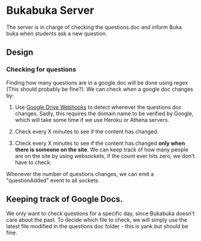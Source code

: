 # Bukabuka Server

The server is in charge of checking the questions doc and inform Buka buka when students ask a new question. 

## Design

### Checking for questions
Finding how many questions are in a google doc will be done using regex (This should probably be fine?). We can check when a google doc changes by:  

1) Use [Google Drive Webhooks](https://medium.com/swlh/google-drive-push-notification-b62e2e2b3df4) to detect whenever the questions doc changes. Sadly, this requires the domain name to be verified by Google, which will take some time if we use Heroku or Athena servers.

2) Check every X minutes to see if the content has changed. 

3) Check every X minutes to see if the content has changed **only when there is someone on the site**. We can keep track of how many people are on the site by using websockets, if the count ever hits zero, we don't have to check.

Whenever the number of questions changes, we can emit a "questionAdded" event to all sockets.

## Keeping track of Google Docs.

We only want to check questions for a specific day, since Bukabuka doesn't care about the past. 
To decide which file to check, we will simply use the latest file modified in the questions doc folder - this is yank but should be fine. 
